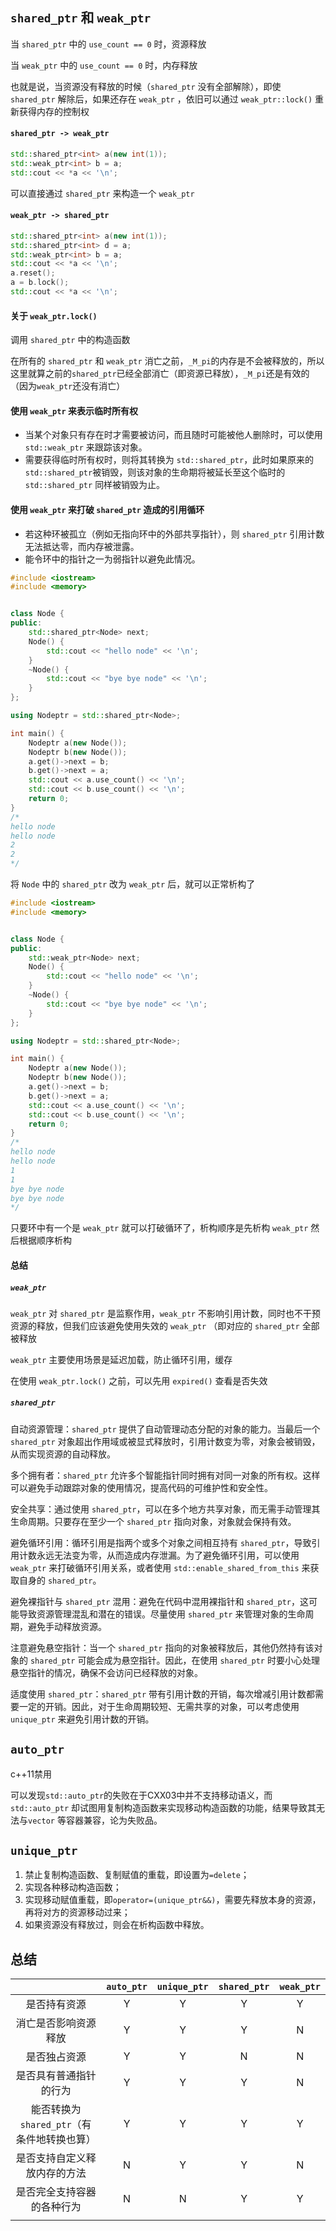 ## `shared_ptr` 和 `weak_ptr`

当 `shared_ptr` 中的 `use_count == 0` 时，资源释放

当 `weak_ptr` 中的 `use_count == 0` 时，内存释放

也就是说，当资源没有释放的时候（`shared_ptr` 没有全部解除），即使 `shared_ptr` 解除后，如果还存在 `weak_ptr` ，依旧可以通过 `weak_ptr::lock()` 重新获得内存的控制权

#### `shared_ptr -> weak_ptr`

```cpp
std::shared_ptr<int> a(new int(1));
std::weak_ptr<int> b = a;
std::cout << *a << '\n';
```

可以直接通过 `shared_ptr` 来构造一个 `weak_ptr` 

#### `weak_ptr -> shared_ptr`

```cpp
std::shared_ptr<int> a(new int(1));
std::shared_ptr<int> d = a;
std::weak_ptr<int> b = a;
std::cout << *a << '\n';
a.reset();
a = b.lock();
std::cout << *a << '\n';
```

#### 关于 `weak_ptr.lock()`

调用 `shared_ptr` 中的构造函数

在所有的 `shared_ptr` 和 `weak_ptr` 消亡之前，`_M_pi`的内存是不会被释放的，所以这里就算之前的`shared_ptr`已经全部消亡（即资源已释放），`_M_pi`还是有效的（因为`weak_ptr`还没有消亡）

#### 使用 `weak_ptr` 来表示临时所有权

- 当某个对象只有存在时才需要被访问，而且随时可能被他人删除时，可以使用 `std::weak_ptr` 来跟踪该对象。
- 需要获得临时所有权时，则将其转换为 `std::shared_ptr`，此时如果原来的 `std::shared_ptr`被销毁，则该对象的生命期将被延长至这个临时的 `std::shared_ptr` 同样被销毁为止。

#### 使用 `weak_ptr` 来打破 `shared_ptr` 造成的引用循环

- 若这种环被孤立（例如无指向环中的外部共享指针），则 `shared_ptr` 引用计数无法抵达零，而内存被泄露。
- 能令环中的指针之一为弱指针以避免此情况。

```cpp
#include <iostream>
#include <memory>


class Node {
public:
	std::shared_ptr<Node> next;
	Node() {
		std::cout << "hello node" << '\n';
	}
	~Node() {
		std::cout << "bye bye node" << '\n';
	}
};

using Nodeptr = std::shared_ptr<Node>;

int main() {
	Nodeptr a(new Node());
	Nodeptr b(new Node());
	a.get()->next = b;
	b.get()->next = a;
	std::cout << a.use_count() << '\n';
	std::cout << b.use_count() << '\n';
	return 0;
}
/*
hello node
hello node
2
2
*/
```

将 `Node` 中的 `shared_ptr`  改为 `weak_ptr` 后，就可以正常析构了

```cpp
#include <iostream>
#include <memory>


class Node {
public:
	std::weak_ptr<Node> next;
	Node() {
		std::cout << "hello node" << '\n';
	}
	~Node() {
		std::cout << "bye bye node" << '\n';
	}
};

using Nodeptr = std::shared_ptr<Node>;

int main() {
	Nodeptr a(new Node());
	Nodeptr b(new Node());
	a.get()->next = b;
	b.get()->next = a;
	std::cout << a.use_count() << '\n';
	std::cout << b.use_count() << '\n';
	return 0;
}
/*
hello node
hello node
1
1
bye bye node
bye bye node
*/
```

只要环中有一个是 `weak_ptr` 就可以打破循环了，析构顺序是先析构 `weak_ptr` 然后根据顺序析构

#### 总结

##### `weak_ptr`

`weak_ptr` 对 `shared_ptr` 是监察作用，`weak_ptr` 不影响引用计数，同时也不干预资源的释放，但我们应该避免使用失效的 `weak_ptr` （即对应的 `shared_ptr` 全部被释放

`weak_ptr` 主要使用场景是延迟加载，防止循环引用，缓存

在使用 `weak_ptr.lock()` 之前，可以先用 `expired()` 查看是否失效

##### `shared_ptr`

自动资源管理：`shared_ptr` 提供了自动管理动态分配的对象的能力。当最后一个 `shared_ptr` 对象超出作用域或被显式释放时，引用计数变为零，对象会被销毁，从而实现资源的自动释放。

多个拥有者：`shared_ptr` 允许多个智能指针同时拥有对同一对象的所有权。这样可以避免手动跟踪对象的使用情况，提高代码的可维护性和安全性。

安全共享：通过使用 `shared_ptr`，可以在多个地方共享对象，而无需手动管理其生命周期。只要存在至少一个 `shared_ptr` 指向对象，对象就会保持有效。

避免循环引用：循环引用是指两个或多个对象之间相互持有 `shared_ptr`，导致引用计数永远无法变为零，从而造成内存泄漏。为了避免循环引用，可以使用 `weak_ptr` 来打破循环引用关系，或者使用 `std::enable_shared_from_this` 来获取自身的 `shared_ptr`。

避免裸指针与 `shared_ptr` 混用：避免在代码中混用裸指针和 `shared_ptr`，这可能导致资源管理混乱和潜在的错误。尽量使用 `shared_ptr` 来管理对象的生命周期，避免手动释放资源。

注意避免悬空指针：当一个 `shared_ptr` 指向的对象被释放后，其他仍然持有该对象的 `shared_ptr` 可能会成为悬空指针。因此，在使用 `shared_ptr` 时要小心处理悬空指针的情况，确保不会访问已经释放的对象。

适度使用 `shared_ptr`：`shared_ptr` 带有引用计数的开销，每次增减引用计数都需要一定的开销。因此，对于生命周期较短、无需共享的对象，可以考虑使用 `unique_ptr` 来避免引用计数的开销。

## `auto_ptr`

c++11禁用

可以发现`std::auto_ptr`的失败在于CXX03中并不支持移动语义，而`std::auto_ptr` 却试图用复制构造函数来实现移动构造函数的功能，结果导致其无法与`vector` 等容器兼容，论为失败品。

## `unique_ptr`

1. 禁止复制构造函数、复制赋值的重载，即设置为`=delete`；
2. 实现各种移动构造函数；
3. 实现移动赋值重载，即`operator=(unique_ptr&&)`，需要先释放本身的资源，再将对方的资源移动过来；
4. 如果资源没有释放过，则会在析构函数中释放。

## 总结

|                                            | `auto_ptr` | `unique_ptr` | `shared_ptr` | `weak_ptr` |
| :----------------------------------------: | :--------: | :----------: | :----------: | :--------: |
|                是否持有资源                |     Y      |      Y       |      Y       |     Y      |
|            消亡是否影响资源释放            |     Y      |      Y       |      Y       |     N      |
|                是否独占资源                |     Y      |      Y       |      N       |     N      |
|           是否具有普通指针的行为           |     Y      |      Y       |      Y       |     N      |
| 能否转换为`shared_ptr`（有条件地转换也算） |     Y      |      Y       |      Y       |     Y      |
|        是否支持自定义释放内存的方法        |     N      |      Y       |      Y       |     N      |
|         是否完全支持容器的各种行为         |     N      |      N       |      Y       |     Y      |
|                                            |            |              |              |            |



